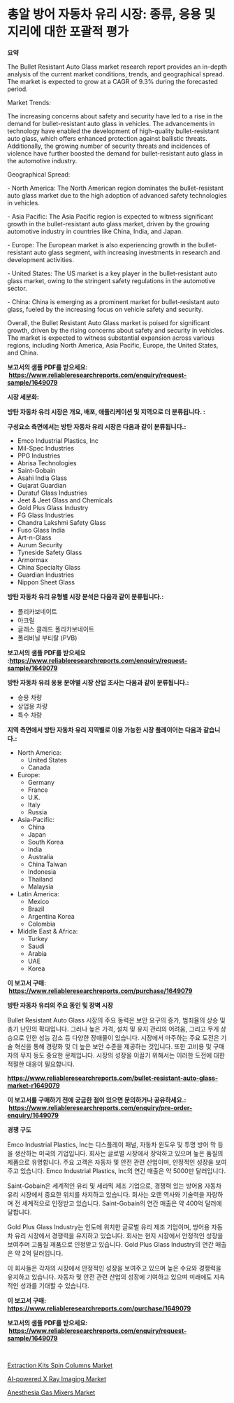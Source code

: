 <p><h1>총알 방어 자동차 유리 시장: 종류, 응용 및 지리에 대한 포괄적 평가</h1></p><p><strong>요약</strong></p>
<p><p>The Bullet Resistant Auto Glass market research report provides an in-depth analysis of the current market conditions, trends, and geographical spread. The market is expected to grow at a CAGR of 9.3% during the forecasted period.</p><p>Market Trends:</p><p>The increasing concerns about safety and security have led to a rise in the demand for bullet-resistant auto glass in vehicles. The advancements in technology have enabled the development of high-quality bullet-resistant auto glass, which offers enhanced protection against ballistic threats. Additionally, the growing number of security threats and incidences of violence have further boosted the demand for bullet-resistant auto glass in the automotive industry.</p><p>Geographical Spread:</p><p>- North America: The North American region dominates the bullet-resistant auto glass market due to the high adoption of advanced safety technologies in vehicles.</p><p>- Asia Pacific: The Asia Pacific region is expected to witness significant growth in the bullet-resistant auto glass market, driven by the growing automotive industry in countries like China, India, and Japan.</p><p>- Europe: The European market is also experiencing growth in the bullet-resistant auto glass segment, with increasing investments in research and development activities.</p><p>- United States: The US market is a key player in the bullet-resistant auto glass market, owing to the stringent safety regulations in the automotive sector.</p><p>- China: China is emerging as a prominent market for bullet-resistant auto glass, fueled by the increasing focus on vehicle safety and security.</p><p>Overall, the Bullet Resistant Auto Glass market is poised for significant growth, driven by the rising concerns about safety and security in vehicles. The market is expected to witness substantial expansion across various regions, including North America, Asia Pacific, Europe, the United States, and China.</p></p>
<p><strong>보고서의 샘플 PDF를 받으세요: &nbsp;<a href="https://www.reliableresearchreports.com/enquiry/request-sample/1649079">https://www.reliableresearchreports.com/enquiry/request-sample/1649079</a></strong></p>
<p><strong>시장 세분화:</strong></p>
<p><strong> 방탄 자동차 유리 시장은 개요, 배포, 애플리케이션 및 지역으로 더 분류됩니다. :</strong></p>
<p><strong>구성요소 측면에서는 방탄 자동차 유리 시장은 다음과 같이 분류됩니다.:</strong></p>
<p><ul><li>Emco Industrial Plastics, Inc</li><li>Mil-Spec Industries</li><li>PPG Industries</li><li>Abrisa Technologies</li><li>Saint-Gobain</li><li>Asahi India Glass</li><li>Gujarat Guardian</li><li>Duratuf Glass Industries</li><li>Jeet & Jeet Glass and Chemicals</li><li>Gold Plus Glass Industry</li><li>FG Glass Industries</li><li>Chandra Lakshmi Safety Glass</li><li>Fuso Glass India</li><li>Art-n-Glass</li><li>Aurum Security</li><li>Tyneside Safety Glass</li><li>Armormax</li><li>China Specialty Glass</li><li>Guardian Industries</li><li>Nippon Sheet Glass</li></ul></p>
<p><strong> 방탄 자동차 유리 유형별 시장 분석은 다음과 같이 분류됩니다.:</strong></p>
<p><ul><li>폴리카보네이트</li><li>아크릴</li><li>글래스 클래드 폴리카보네이트</li><li>폴리비닐 부티랄 (PVB)</li></ul></p>
<p><strong>보고서의 샘플 PDF를 받으세요 :<a href="https://www.reliableresearchreports.com/enquiry/request-sample/1649079">https://www.reliableresearchreports.com/enquiry/request-sample/1649079</a></strong></p>
<p><strong> 방탄 자동차 유리 응용 분야별 시장 산업 조사는 다음과 같이 분류됩니다.:</strong></p>
<p><ul><li>승용 차량</li><li>상업용 차량</li><li>특수 차량</li></ul></p>
<p><strong>지역 측면에서 방탄 자동차 유리 지역별로 이용 가능한 시장 플레이어는 다음과 같습니다.:</strong></p>
<p><ul>
    <li>
        North America:
        <ul>
            <li>United States</li>
            <li>Canada</li>
        </ul>
    </li>
    <li>
        Europe:
        <ul>
            <li>Germany</li>
            <li>France</li>
            <li>U.K.</li>
            <li>Italy</li>
            <li>Russia</li>
        </ul>
    </li>
    <li>
        Asia-Pacific:
        <ul>
            <li>China</li>
            <li>Japan</li>
            <li>South Korea</li>
            <li>India</li>
            <li>Australia</li>
            <li>China Taiwan</li>
            <li>Indonesia</li>
            <li>Thailand</li>
            <li>Malaysia</li>
        </ul>
    </li>
    <li>
        Latin America:
        <ul>
            <li>Mexico</li>
            <li>Brazil</li>
            <li>Argentina Korea</li>
            <li>Colombia</li>
        </ul>
    </li>
    <li>
        Middle East & Africa:
        <ul>
            <li>Turkey</li>
            <li>Saudi</li>
            <li>Arabia</li>
            <li>UAE</li>
            <li>Korea</li>
        </ul>
    </li>
    </ul></p>
<p><strong>이 보고서 구매: &nbsp;<a href="https://www.reliableresearchreports.com/purchase/1649079">https://www.reliableresearchreports.com/purchase/1649079</a></strong></p>
<p><strong>방탄 자동차 유리의 주요 동인 및 장벽 시장</strong></p>
<p><p>Bullet Resistant Auto Glass 시장의 주요 동력은 보안 요구의 증가, 범죄율의 상승 및 총기 난민의 확대입니다. 그러나 높은 가격, 설치 및 유지 관리의 어려움, 그리고 무게 상승으로 인한 성능 감소 등 다양한 장애물이 있습니다. 시장에서 마주하는 주요 도전은 기술 혁신을 통해 경량화 및 더 높은 보안 수준을 제공하는 것입니다. 또한 고비용 및 구매자의 무지 등도 중요한 문제입니다. 시장의 성장을 이끌기 위해서는 이러한 도전에 대한 적절한 대응이 필요합니다.</p></p>
<p><strong><a href="https://www.reliableresearchreports.com/bullet-resistant-auto-glass-market-r1649079">https://www.reliableresearchreports.com/bullet-resistant-auto-glass-market-r1649079</a></strong></p>
<p><strong>이 보고서를 구매하기 전에 궁금한 점이 있으면 문의하거나 공유하세요.: &nbsp;<a href="https://www.reliableresearchreports.com/enquiry/pre-order-enquiry/1649079">https://www.reliableresearchreports.com/enquiry/pre-order-enquiry/1649079</a></strong></p>
<p><strong>경쟁 구도</strong></p>
<p><p>Emco Industrial Plastics, Inc는 디스플레이 패널, 자동차 윈도우 및 투명 방어 막 등을 생산하는 미국의 기업입니다. 회사는 글로벌 시장에서 장악하고 있으며 높은 품질의 제품으로 유명합니다. 주요 고객은 자동차 및 안전 관련 산업이며, 안정적인 성장을 보여주고 있습니다. Emco Industrial Plastics, Inc의 연간 매출은 약 5000만 달러입니다.</p><p>Saint-Gobain은 세계적인 유리 및 세라믹 제조 기업으로, 경쟁력 있는 방어용 자동차 유리 시장에서 중요한 위치를 차지하고 있습니다. 회사는 오랜 역사와 기술력을 자랑하며 전 세계적으로 인정받고 있습니다. Saint-Gobain의 연간 매출은 약 400억 달러에 달합니다.</p><p>Gold Plus Glass Industry는 인도에 위치한 글로벌 유리 제조 기업이며, 방어용 자동차 유리 시장에서 경쟁력을 유지하고 있습니다. 회사는 현지 시장에서 안정적인 성장을 보여주며 고품질 제품으로 인정받고 있습니다. Gold Plus Glass Industry의 연간 매출은 약 2억 달러입니다.</p><p>이 회사들은 각자의 시장에서 안정적인 성장을 보여주고 있으며 높은 수요와 경쟁력을 유지하고 있습니다. 자동차 및 안전 관련 산업의 성장에 기여하고 있으며 미래에도 지속적인 성과를 기대할 수 있습니다.</p></p>
<p><strong>이 보고서 구매: &nbsp; <a href="https://www.reliableresearchreports.com/purchase/1649079">https://www.reliableresearchreports.com/purchase/1649079</a></strong></p>
<p><strong>보고서의 샘플 PDF를 받으세요: &nbsp;<a href="https://www.reliableresearchreports.com/enquiry/request-sample/1649079">https://www.reliableresearchreports.com/enquiry/request-sample/1649079</a></strong><strong></strong></p>
<p>&nbsp;</p>
<p><p><a href="https://www.linkedin.com/pulse/extraction-kits-spin-columns-market-size-trends-complete-industry-4acwc?trackingId=30e1D3CYkH%2FuRRrqj5bHIA%3D%3D">Extraction Kits Spin Columns Market</a></p><p><a href="https://www.linkedin.com/pulse/ai-powered-x-ray-imaging-market-insight-trends-growth-q3zec?trackingId=inRJLxo5OC8ydupQ4PeCXw%3D%3D">AI-powered X Ray Imaging Market</a></p><p><a href="https://www.linkedin.com/pulse/anesthesia-gas-mixers-market-key-successful-business-9vlwc?trackingId=RrEt%2FebgQp9OeVNjLERnGQ%3D%3D">Anesthesia Gas Mixers Market</a></p></p>